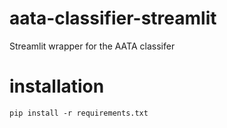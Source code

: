 # aata-classifier-streamlit
Streamlit wrapper for the AATA classifer

# installation
```
pip install -r requirements.txt
```
